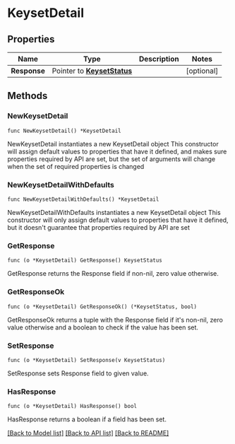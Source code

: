 # KeysetDetail

## Properties

Name | Type | Description | Notes
------------ | ------------- | ------------- | -------------
**Response** | Pointer to [**KeysetStatus**](KeysetStatus.md) |  | [optional] 

## Methods

### NewKeysetDetail

`func NewKeysetDetail() *KeysetDetail`

NewKeysetDetail instantiates a new KeysetDetail object
This constructor will assign default values to properties that have it defined,
and makes sure properties required by API are set, but the set of arguments
will change when the set of required properties is changed

### NewKeysetDetailWithDefaults

`func NewKeysetDetailWithDefaults() *KeysetDetail`

NewKeysetDetailWithDefaults instantiates a new KeysetDetail object
This constructor will only assign default values to properties that have it defined,
but it doesn't guarantee that properties required by API are set

### GetResponse

`func (o *KeysetDetail) GetResponse() KeysetStatus`

GetResponse returns the Response field if non-nil, zero value otherwise.

### GetResponseOk

`func (o *KeysetDetail) GetResponseOk() (*KeysetStatus, bool)`

GetResponseOk returns a tuple with the Response field if it's non-nil, zero value otherwise
and a boolean to check if the value has been set.

### SetResponse

`func (o *KeysetDetail) SetResponse(v KeysetStatus)`

SetResponse sets Response field to given value.

### HasResponse

`func (o *KeysetDetail) HasResponse() bool`

HasResponse returns a boolean if a field has been set.


[[Back to Model list]](../README.md#documentation-for-models) [[Back to API list]](../README.md#documentation-for-api-endpoints) [[Back to README]](../README.md)



